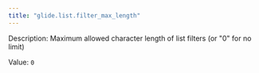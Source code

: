 ```yaml
---
title: "glide.list.filter_max_length"
---
```


Description: Maximum allowed character length of list filters (or "0" for no limit)

Value: `0`